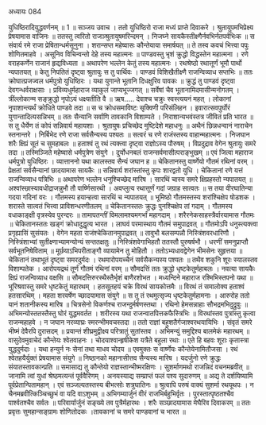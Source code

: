 अध्यायः 084

युधिष्ठिरादियुद्धवर्णनम् ॥ 1 ॥
सञ्जय उवाच ।
ततो युधिष्ठिरो राजा मध्यं प्राप्ते दिवाकरे ।
श्रुतायुपमभिप्रेक्ष्य प्रेषयामास वाजिनः ॥
ततस्तु त्वरितो राजञ्श्रुतायुषमरिन्दमन् ।
निजघ्ने सायकैस्तीक्ष्णैर्नवभिर्नतपर्वभिःक ॥
स संवार्य रमे राजा प्रेषितान्धर्मसूनुना ।
शरान्सप्त महेष्वासः कौन्तेयाया समार्षयत् ॥
ते तस्व कवचं भित्त्वा पपुः शोणितमाहवे ।
असूनिव विचिन्वन्तो देहे तस्य महात्मनः ॥
पाण्डवस्तु भृशं क्रुद्धो विद्धस्तेन महात्मना ।
रणे वराहकर्णेन राजानं हृद्यविध्यता ॥
अथापरेण भल्लेन केतुं तस्य महात्मनः ।
रथश्रेष्ठो रथात्तूर्णं भूमौ पार्थो न्यपातयत् ॥
केतु निपतितं दृष्ट्वा श्रुतायुः स तु पार्थिवः ।
पाण्डवं विशिखैतीक्ष्णै राजन्विव्याध सप्तभिः ॥
ततः क्रोघात्प्रजज्वल धर्मपुत्रो युधिष्ठिरः ।
यथा युगान्ते भूतानि दिधक्षुरिव पावकः ॥
क्रुद्धं तु पाण्डवं दृष्ट्वा देवगन्धर्वराक्षसाः ।
प्रविव्यधुर्महाराज व्याकुलं जाप्यभूज्जगत् ॥
सर्वेषां चैव भूतानामिदमासीन्मनोगतम् ।
त्रींल्लोकान्म सङ्क्रुद्धो नृपोऽयं धक्ष्यतीति वै ॥
ऋष..... देवाश्च चक्रुः स्वस्त्ययनं महत् ।
लोकानां नृपाशान्त्यर्थं क्रोधिते पाण्डवे तदा ॥
स च क्रोधसमाविष्टः सृक्विणी परिसंलिहन ।
इवारात्सवपुर्घोरं युगान्तादित्यसन्निभम् ॥
ततः सैन्यानि सर्वाणि तावकानि विशाम्पते ।
निराशान्यभवंस्तत्र जीवितं प्रति भारत ॥
स तु धैर्येण तं कोपं सन्निवार्य महायशाः ।
श्रुतायुषः प्रचिच्छेद मुष्टिदेशे महाधनुः ॥
अथैनं छिन्नधन्वानं नाराचेन स्तनान्तरे ।
निर्बिभेद रणे राजा सर्वसैन्यस्य पश्यतः ॥
सत्वरं च रणे राजंस्तस्य वाहान्महात्मनः ।
निजघान शरैः क्षिप्रं सूतं च सुमहाबलः ॥
हताश्वं तु रथं त्यक्त्वा दृष्ट्वा राज्ञोऽस्य पौरुषम् ।
विप्रदुद्राव वेगेन श्रुतायुः समरे तदा ॥
तस्मिञ्जिते महेष्वासे धर्मपुत्रेण संयुगे ।
दुर्योधनबलं राजन्सर्वमासीत्पराङ्भुखम् ॥
एवं जित्वा महाराज धर्मपुत्रो युधिष्ठिरः ।
व्यात्ताननो यथा कालस्तव सैन्यं जघान ह ॥
चेकितानस्तु वार्ष्णेयो गौतमं रथिनां वरम् ।
प्रेक्षतां सर्वसैन्यानां छादयामास सायकैः ॥
सन्निवार्य शरांस्तांस्तु कृपः शारद्वतो युधि ।
चेकितानां रणे यत्तं राजन्विव्याध पत्रिभिः ॥
अथापरेण भल्लेन धनुश्चिच्छेद मारिष ।
सारथिं चास्य समरे क्षिप्रहस्तो न्यपातयत् ॥
अश्वांस्छास्यावधीद्राजन्नुभौ तौ पार्ष्णिसारथी ।
अवप्लुत्य रथात्तूर्णं गदां जग्राह सात्वतः ॥
स तया वीरघातिन्या गदया गदिनां वरः ।
गौतमस्य हयान्हत्वा सारथिं च न्यपातयत् ॥
भूमिष्ठो गौतमस्तस्य शरांश्चिक्षेप षोडशक ।
शरास्ते सात्वतं भित्त्वा प्राविशन्धरणीतलम् ॥
चेकितानस्ततः क्रुद्धः पुनश्चिक्षेप तां गदाम् ।
गौतमस्य वधाकाङ्क्षी वृत्रस्येव पुरन्दरः ॥
तामापतन्तीं विमलामश्यमगर्भां महागदाम् ।
शरैरनेकसाहस्त्रैर्वारयामास गौतमः ॥
चेकितानस्ततः खङ्गं क्रोधादुद्धृत्य भारत ।
लाघवं परमास्थाय गौतमं समुपाद्रवत् ॥
गौतमोऽपि धनुस्त्यक्त्वा प्रगृह्यासिं सुसंयतः ।
वेगेन महता राजंश्चेकितानमुपाद्रवत् ॥
तावुभौ बलसम्पन्नौ निस्त्रिंशवरधारिणौ ।
निस्त्रिंशाभ्यां सुतीक्ष्णाभ्यामन्योन्यं सन्ततक्षतुः ॥
निस्त्रिंशवेगाभिहतौ ततस्तौ पुरुषर्षभौ ।
धरणीं समनुप्राप्तौ सर्वभूतनिषेविताम् ॥
मूर्छयाऽभिपरीताङ्गौ व्यायामेन तु मोहितौ ।
ततोऽभ्यधावद्वेगेन भीमसेनः सुहृत्तया ॥
चेकितानं तथाभूतं दृष्ट्वा समरदुर्मदः ।
रथमारोपयच्चैनं सर्वसैकन्यस्य पश्यतः ॥
तथैव शकुनि शूरः स्यालस्तव विशाम्पतेक ।
आरोपयद्रथं तूर्णं गौतमं रथिनां वरम् ॥
सौमदत्तिं ततः क्रुद्धो धृष्टकेतुर्महाबलः ।
नवत्या सायकैः क्षिप्रं राजन्विव्याध वक्षसि ॥
सौमदत्तिरुरस्थैस्तैर्भृशं बाणैरशोभत ।
मध्यन्दिने महाराज रश्मिभिस्तपनो यथा ॥
भूरिश्रवास्तु समरे धृष्टकेतुं महारथम् ।
हतसूतहयं चक्रे विरथं सायकोत्तमैः ॥
विरथं तं समालोक्य हताश्वं हतसारथिम् ।
महता शरवर्षेण च्छादयामास संयुगे ॥
स तु तं रथमुत्सृज्य धृष्टकेतुर्महामनाः ।
आरुरोह ततो यानं शतानीकस्य मारिष ॥
चित्रसेनो विकर्णश्च राजन्दुर्मर्षणस्तथा ।
रथिनो हेमसन्नाहाः सौभद्रमभिदुद्रुवुः ॥
अभिमन्योस्ततस्तैस्तु घोरं युद्धमवर्तत ।
शरीरस्य यथा राजन्वातपित्तकफैस्त्रिभिः ॥
विरथांस्तव पुत्रांस्तु कृत्वा राजन्महाहवे ।
न जघान नरव्याघ्रः स्मरन्भीमवचस्तदा ॥
ततो राज्ञां बहुशतैर्गजाश्वरथयायिभिः ।
संवृतं समरे भीष्मं देवैरपि दुरासदम् ॥
प्रयान्तं शीघ्रमुद्वीक्ष्य परित्रातुं सुतांस्तव ।
अभिमन्युं समुद्दिश्य बालमेकं महारथम् ॥
वासुदेवमुवाचेदं कौन्तेयः श्वेतवाहनः ।
चोदयाश्वान्हृषीकेश यत्रैते बहुला रथाः ॥
एते हि बहवः शूराः कृतास्त्रा युद्धदुर्मदाः ।
यथा हन्युर्न नः सेनां तथा माधव चोदय ॥
एवमुक्तः स वार्ष्णेयः कौन्तेयेनामितौजसा ।
रथं श्वेतहयैर्युक्तं प्रेषयामास संयुगे ॥
निष्ठानको महानासीत्तव सैन्यस्य मारिष ।
यदर्जुनो रणे क्रुद्धः संयातस्तावकान्प्रति ॥
समासाद्य तु कौन्तेयो राज्ञस्तान्भीष्मरक्षिणः ।
सुशर्माणमथो राजन्निदं वचनमब्रवीत् ॥
जानामि त्वां युधां श्रेष्ठमत्यन्तं पूर्ववैरिणम् ।
अनयस्याद्य सम्प्राप्तं फलं पश्य सुदारुणम् ॥
अद्य ते दर्शयिष्यामि पूर्वप्रेतान्पितामहान् ।
एवं सञ्जल्पतस्तस्य बीभत्सोः शत्रुघातिनः ॥
श्रुत्वापि परुषं वाक्यं सुशर्मा रथयूथपः ।
न चैनमब्रवीत्किञ्चिच्छुभं वा यदि वाऽशुभम् ॥
अभिगम्यार्जुनं वीरं राजभिर्बहुभिर्वृतः ।
पुरस्तात्पृष्ठतश्चैव पार्श्वतश्चैव सर्वतः ॥
परिवार्यार्जुनं सङ्ख्ये तव पुत्रैर्महारथः ।
शरैः सञ्छादयामास मेघैरिव दिवाकरम् ॥
ततः प्रवृत्तः सुमहान्सङ्ग्रामः शोणितोदकः ।तावकानां च समरे पाण्डवानां च भारत ॥
